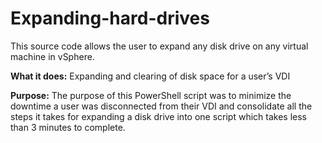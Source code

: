 # Expanding-hard-drives

This source code allows the user to expand any disk drive on any virtual machine in vSphere.

**What it does:** Expanding and clearing of disk space for a user’s VDI

**Purpose:** The purpose of this PowerShell script was to minimize the downtime a user was disconnected from their VDI and consolidate all the steps it takes for expanding a disk drive into one script which takes less than 3 minutes to complete.



